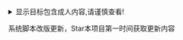 <details>
  <summary>显示目标包含成人内容,请谨慎查看!</summary>
   
   ![:name](https://count.getloli.com/get/@rokate?theme=gelbooru-h)
  
</details>

系统脚本改版更新，Star本项目第一时间获取更新内容

  
